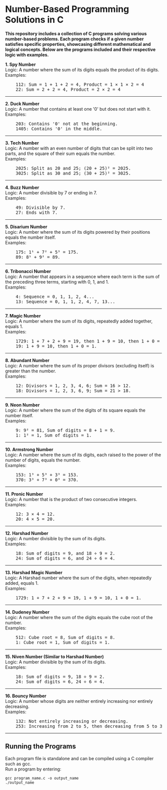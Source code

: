 # Number-Based Programming Solutions in C
**This repository includes a collection of C programs solving various number-based problems. Each program checks if a given number satisfies specific properties, showcasing different mathematical and logical concepts. Below are the programs included and their respective logic with examples.**

**1. Spy Number**  
Logic: A number where the sum of its digits equals the product of its digits.  
Examples:
<pre>
    112: Sum = 1 + 1 + 2 = 4, Product = 1 × 1 × 2 = 4
    22: Sum = 2 + 2 = 4, Product = 2 × 2 = 4
</pre>
---
**2. Duck Number**  
Logic: A number that contains at least one '0' but does not start with it.  
Examples:
<pre>
    203: Contains '0' not at the beginning.
    1405: Contains '0' in the middle.
</pre>
---
**3. Tech Number**  
Logic: A number with an even number of digits that can be split into two parts, and the square of their sum equals the number.  
Examples:
<pre>
    2025: Split as 20 and 25; (20 + 25)² = 2025.
    3025: Split as 30 and 25; (30 + 25)² = 3025.
</pre>
---
**4. Buzz Number**  
Logic: A number divisible by 7 or ending in 7.  
Examples:
<pre>
    49: Divisible by 7.
    27: Ends with 7.
</pre>
---
**5. Disarium Number**  
Logic: A number where the sum of its digits powered by their positions equals the number itself.  
Examples:
<pre>
    175: 1¹ + 7² + 5³ = 175.
    89: 8¹ + 9² = 89.
</pre>
---
**6. Tribonacci Number**  
Logic: A number that appears in a sequence where each term is the sum of the preceding three terms, starting with 0, 1, and 1.  
Examples:
<pre>
    4: Sequence = 0, 1, 1, 2, 4...
    13: Sequence = 0, 1, 1, 2, 4, 7, 13...
</pre>
---
**7. Magic Number**  
Logic: A number where the sum of its digits, repeatedly added together, equals 1.  
Examples:
<pre>
    1729: 1 + 7 + 2 + 9 = 19, then 1 + 9 = 10, then 1 + 0 = 1.
    19: 1 + 9 = 10, then 1 + 0 = 1.
</pre>
---
**8. Abundant Number**  
Logic: A number where the sum of its proper divisors (excluding itself) is greater than the number.  
Examples:
<pre>
    12: Divisors = 1, 2, 3, 4, 6; Sum = 16 > 12.
    18: Divisors = 1, 2, 3, 6, 9; Sum = 21 > 18.
</pre>
---
**9. Neon Number**  
Logic: A number where the sum of the digits of its square equals the number itself.  
Examples:
<pre>
    9: 9² = 81, Sum of digits = 8 + 1 = 9.
    1: 1² = 1, Sum of digits = 1.
</pre>
---
**10. Armstrong Number**  
Logic: A number where the sum of its digits, each raised to the power of the number of digits, equals the number.  
Examples:
<pre>
    153: 1³ + 5³ + 3³ = 153.
    370: 3³ + 7³ + 0³ = 370.
</pre>
---
**11. Pronic Number**  
Logic: A number that is the product of two consecutive integers.  
Examples:
<pre>
    12: 3 × 4 = 12.
    20: 4 × 5 = 20.
</pre>
---
**12. Harshad Number**  
Logic: A number divisible by the sum of its digits.  
Examples:
<pre>
    18: Sum of digits = 9, and 18 ÷ 9 = 2.
    24: Sum of digits = 6, and 24 ÷ 6 = 4.
</pre>
---
**13. Harshad Magic Number**  
Logic: A Harshad number where the sum of the digits, when repeatedly added, equals 1.  
Examples:
<pre>
    1729: 1 + 7 + 2 + 9 = 19, 1 + 9 = 10, 1 + 0 = 1.
</pre>
---
**14. Dudeney Number**  
Logic: A number where the sum of the digits equals the cube root of the number.  
Examples:
<pre>
    512: Cube root = 8, Sum of digits = 8.
    1: Cube root = 1, Sum of digits = 1.
</pre>
---
**15. Niven Number (Similar to Harshad Number)**  
Logic: A number divisible by the sum of its digits.  
Examples:
<pre>
    18: Sum of digits = 9, 18 ÷ 9 = 2.
    24: Sum of digits = 6, 24 ÷ 6 = 4.
</pre>
---
**16. Bouncy Number**  
Logic: A number whose digits are neither entirely increasing nor entirely decreasing.  
Examples:
<pre>
    132: Not entirely increasing or decreasing.
    253: Increasing from 2 to 5, then decreasing from 5 to 3.
</pre>
---

## Running the Programs
Each program file is standalone and can be compiled using a C compiler such as gcc.  
Run a program by entering:

```
gcc program_name.c -o output_name
./output_name
```


